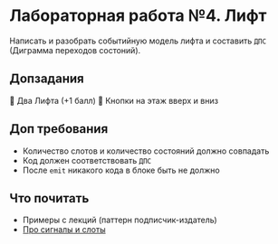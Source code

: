 # Лабораторная работа №4. Лифт
Написать и разобрать событийную модель лифта и составить `ДПС` (Диграмма переходов состоний).

## Допзадания
🔸 Два Лифта (+1 балл)
🔸 Кнопки на этаж вверх и вниз

## Доп требования
- Количество слотов и количество состояний должно совпадать
- Код должен соответствовать `ДПС`
- После `emit` никакого кода в блоке быть не должно 

## Что почитать
- Примеры с лекций (паттерн подписчик-издатель)
- [Про сигналы и слоты](https://metanit.com/cpp/qt/6.1.php)